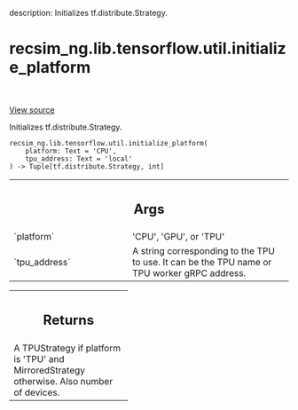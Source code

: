 description: Initializes tf.distribute.Strategy.

<div itemscope itemtype="http://developers.google.com/ReferenceObject">
<meta itemprop="name" content="recsim_ng.lib.tensorflow.util.initialize_platform" />
<meta itemprop="path" content="Stable" />
</div>

# recsim_ng.lib.tensorflow.util.initialize_platform

<!-- Insert buttons and diff -->

<table class="tfo-notebook-buttons tfo-api nocontent" align="left">

</table>

<a target="_blank" href="https://github.com/google-research/recsim_ng/tree/master/recsim_ng/lib/tensorflow/util.py">View
source</a>

Initializes tf.distribute.Strategy.

<pre class="devsite-click-to-copy prettyprint lang-py tfo-signature-link">
<code>recsim_ng.lib.tensorflow.util.initialize_platform(
    platform: Text = &#x27;CPU&#x27;,
    tpu_address: Text = &#x27;local&#x27;
) -> Tuple[tf.distribute.Strategy, int]
</code></pre>

<!-- Placeholder for "Used in" -->

<!-- Tabular view -->

 <table class="responsive fixed orange">
<colgroup><col width="214px"><col></colgroup>
<tr><th colspan="2"><h2 class="add-link">Args</h2></th></tr>

<tr>
<td>
`platform`
</td>
<td>
'CPU', 'GPU', or 'TPU'
</td>
</tr><tr>
<td>
`tpu_address`
</td>
<td>
A string corresponding to the TPU to use. It can be the TPU
name or TPU worker gRPC address.
</td>
</tr>
</table>

<!-- Tabular view -->
 <table class="responsive fixed orange">
<colgroup><col width="214px"><col></colgroup>
<tr><th colspan="2"><h2 class="add-link">Returns</h2></th></tr>
<tr class="alt">
<td colspan="2">
A TPUStrategy if platform is 'TPU' and MirroredStrategy otherwise. Also
number of devices.
</td>
</tr>

</table>
